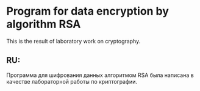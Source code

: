 # Program for data encryption by algorithm RSA

This is the result of laboratory work on cryptography.

## RU:
Программа для шифрования данных алгоритмом RSA была написана в качестве лабораторной работы по криптографии.
